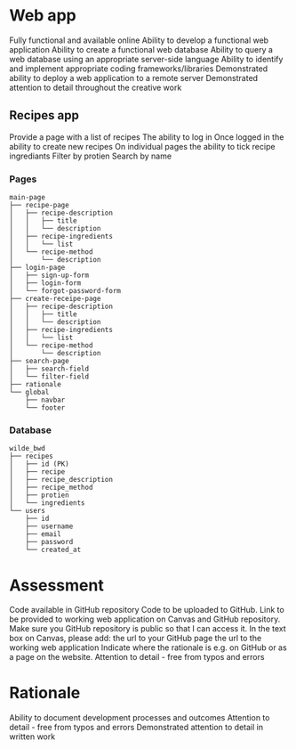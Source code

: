 # Web app
Fully functional and available online
Ability to develop a functional web application
Ability to create a functional web database
Ability to query a web database using an appropriate server-side language
Ability to identify and implement appropriate coding frameworks/libraries
Demonstrated ability to deploy a web application to a remote server
Demonstrated attention to detail throughout the creative work

## Recipes app
Provide a page with a list of recipes
The ability to log in
Once logged in the ability to create new recipes
On individual pages the ability to tick recipe ingrediants
Filter by protien
Search by name


### Pages
```
main-page
├── recipe-page
│   ├── recipe-description
│   │   ├── title
│   │   └── description
│   ├── recipe-ingredients
│   │   └── list
│   └── recipe-method
│       └── description
├── login-page
│   ├── sign-up-form
│   ├── login-form
│   └── forgot-password-form
├── create-receipe-page
│   ├── recipe-description
│   │   ├── title
│   │   └── description
│   ├── recipe-ingredients
│   │   └── list
│   └── recipe-method
│       └── description
├── search-page
│   ├── search-field
│   └── filter-field
├── rationale
└── global
    ├── navbar
    └── footer
```

### Database
```
wilde_bwd
├── recipes
│   ├── id (PK)
│   ├── recipe
│   ├── recipe_description
│   ├── recipe_method
│   ├── protien
│   └── ingredients
└── users
    ├── id
    ├── username
    ├── email
    ├── password
    └── created_at
```


# Assessment
Code available in GitHub repository
Code to be uploaded to GitHub.
Link to be provided to working web application on Canvas and GitHub repository.
Make sure you GitHub repository is public so that I can access it.
In the text box on Canvas, please add:
the url to your GitHub page
the url to the working web application
Indicate where the rationale is e.g. on GitHub or as a page on the website.
Attention to detail - free from typos and errors

# Rationale
Ability to document development processes and outcomes
Attention to detail - free from typos and errors
Demonstrated attention to detail in written work